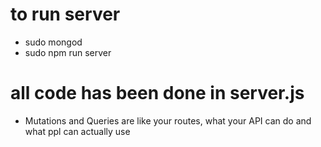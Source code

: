 # to run server
- sudo mongod
- sudo npm run server

# all code has been done in server.js
- Mutations and Queries are like your routes, what your API can do and what ppl can actually use 
